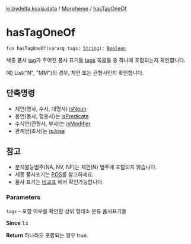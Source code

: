 [kr.bydelta.koala.data](../index.md) / [Morpheme](index.md) / [hasTagOneOf](./has-tag-one-of.md)

# hasTagOneOf

`fun hasTagOneOf(vararg tags: `[`String`](https://kotlinlang.org/api/latest/jvm/stdlib/kotlin/-string/index.html)`): `[`Boolean`](https://kotlinlang.org/api/latest/jvm/stdlib/kotlin/-boolean/index.html)

세종 품사 [tag](tag.md)가 주어진 품사 표기들 [tags](has-tag-one-of.md#kr.bydelta.koala.data.Morpheme$hasTagOneOf(kotlin.Array((kotlin.String)))/tags) 묶음들 중 하나에 포함되는지 확인합니다.

예) List("N", "MM")의 경우, 체언 또는 관형사인지 확인합니다.

## 단축명령

* 체언(명사, 수사, 대명사) [isNoun](is-noun.md)
* 용언(동사, 형용사)는 [isPredicate](is-predicate.md)
* 수식언(관형사, 부사)는 [isModifier](is-modifier.md)
* 관계언(조사)는 [isJosa](is-josa.md)

## 참고

* 분석불능범주(NA, NV, NF)는 체언(N) 범주에 포함되지 않습니다.
* 세종 품사표기는 [POS](../../kr.bydelta.koala/-p-o-s/index.md)를 참고하세요.
* 품사 표기는 [비교표](https://docs.google.com/spreadsheets/d/1OGM4JDdLk6URuegFKXg1huuKWynhg_EQnZYgTmG4h0s/edit?usp=sharing)
에서 확인가능합니다.

### Parameters

`tags` - 포함 여부를 확인할 상위 형태소 분류 품사표기들

**Since**
1.x

**Return**
하나라도 포함되는 경우 true.

